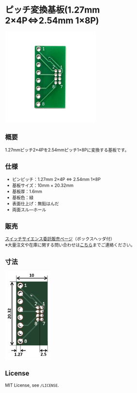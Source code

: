 # ピッチ変換基板(1.27mm 2×4P⇔2.54mm 1×8P)

<img src="/img/ProductImage.jpg" width="300px">

## 概要

1.27mmピッチ2×4Pを2.54mmピッチ1×8Pに変換する基板です。

## 仕様
- ピンピッチ：1.27mm 2×4P ⇔ 2.54mm 1×8P
- 基板サイズ：10mm × 20.32mm
- 基板厚：1.6mm
- 基板色：緑
- 表面仕上げ：無鉛はんだ
- 両面スル―ホール
<!-- - 固定穴：XXmmピッチ, M3×2穴 -->

## 販売  
[スイッチサイエンス委託販売ページ](https://www.switch-science.com/catalog/6860/)（ボックスヘッダ付）  
※大量注文や在庫に関する問い合わせは[こちら](mailto:info.y2kb@gmail.com)までご連絡ください。

## 寸法
<img src="/img/dimension.png" width="150px">

## License
MIT License, see `/LICENSE`.
